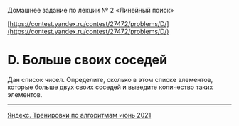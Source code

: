 Домашнее задание по лекции № 2 «Линейный поиск»

[https://contest.yandex.ru/contest/27472/problems/D/](https://contest.yandex.ru/contest/27472/problems/D/)

# D. Больше своих соседей

Дан список чисел. Определите, сколько в этом списке элементов, которые больше двух своих соседей и выведите количество таких элементов.

---

[Яндекс. Тренировки по алгоритмам июнь 2021](https://yandex.ru/yaintern/algorithm-training_1)
